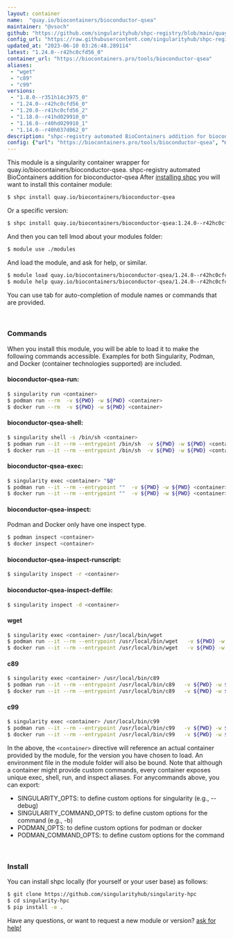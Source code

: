 ```yaml
---
layout: container
name:  "quay.io/biocontainers/bioconductor-qsea"
maintainer: "@vsoch"
github: "https://github.com/singularityhub/shpc-registry/blob/main/quay.io/biocontainers/bioconductor-qsea/container.yaml"
config_url: "https://raw.githubusercontent.com/singularityhub/shpc-registry/main/quay.io/biocontainers/bioconductor-qsea/container.yaml"
updated_at: "2023-06-10 03:26:48.289114"
latest: "1.24.0--r42hc0cfd56_0"
container_url: "https://biocontainers.pro/tools/bioconductor-qsea"
aliases:
 - "wget"
 - "c89"
 - "c99"
versions:
 - "1.8.0--r351h14c3975_0"
 - "1.24.0--r42hc0cfd56_0"
 - "1.20.0--r41hc0cfd56_2"
 - "1.18.0--r41hd029910_0"
 - "1.16.0--r40hd029910_1"
 - "1.14.0--r40h037d062_0"
description: "shpc-registry automated BioContainers addition for bioconductor-qsea"
config: {"url": "https://biocontainers.pro/tools/bioconductor-qsea", "maintainer": "@vsoch", "description": "shpc-registry automated BioContainers addition for bioconductor-qsea", "latest": {"1.24.0--r42hc0cfd56_0": "sha256:961b63ed3f231471f2e701d1c6f755ca14354af6f5138aab2b126725e07082dc"}, "tags": {"1.8.0--r351h14c3975_0": "sha256:c9493b747813e21437230afcb3dbe6547b4a975c2476bea28aad6c400c8bd34d", "1.24.0--r42hc0cfd56_0": "sha256:961b63ed3f231471f2e701d1c6f755ca14354af6f5138aab2b126725e07082dc", "1.20.0--r41hc0cfd56_2": "sha256:fac5be1dda60196b46a8bffece43a53134fd83213da41d7f95eac5bcff33ded8", "1.18.0--r41hd029910_0": "sha256:c160a8ffcd5127f29883ccc7b4be002007783fa4b000b6ef45926ea5c398412f", "1.16.0--r40hd029910_1": "sha256:d4071a697dfca8dcbc5dd792508a4cbb6a633dbbdadbc64fefa29978f33392a6", "1.14.0--r40h037d062_0": "sha256:f363b76896013873b0d757a81db1aa2caf8e8463efdc2968d955e0e715bc015f"}, "docker": "quay.io/biocontainers/bioconductor-qsea", "aliases": {"wget": "/usr/local/bin/wget", "c89": "/usr/local/bin/c89", "c99": "/usr/local/bin/c99"}}
---
```


This module is a singularity container wrapper for quay.io/biocontainers/bioconductor-qsea.
shpc-registry automated BioContainers addition for bioconductor-qsea
After [installing shpc](#install) you will want to install this container module:


```bash
$ shpc install quay.io/biocontainers/bioconductor-qsea
```

Or a specific version:

```bash
$ shpc install quay.io/biocontainers/bioconductor-qsea:1.24.0--r42hc0cfd56_0
```

And then you can tell lmod about your modules folder:

```bash
$ module use ./modules
```

And load the module, and ask for help, or similar.

```bash
$ module load quay.io/biocontainers/bioconductor-qsea/1.24.0--r42hc0cfd56_0
$ module help quay.io/biocontainers/bioconductor-qsea/1.24.0--r42hc0cfd56_0
```

You can use tab for auto-completion of module names or commands that are provided.

<br>

### Commands

When you install this module, you will be able to load it to make the following commands accessible.
Examples for both Singularity, Podman, and Docker (container technologies supported) are included.

#### bioconductor-qsea-run:

```bash
$ singularity run <container>
$ podman run --rm  -v ${PWD} -w ${PWD} <container>
$ docker run --rm  -v ${PWD} -w ${PWD} <container>
```

#### bioconductor-qsea-shell:

```bash
$ singularity shell -s /bin/sh <container>
$ podman run --it --rm --entrypoint /bin/sh  -v ${PWD} -w ${PWD} <container>
$ docker run --it --rm --entrypoint /bin/sh  -v ${PWD} -w ${PWD} <container>
```

#### bioconductor-qsea-exec:

```bash
$ singularity exec <container> "$@"
$ podman run --it --rm --entrypoint ""  -v ${PWD} -w ${PWD} <container> "$@"
$ docker run --it --rm --entrypoint ""  -v ${PWD} -w ${PWD} <container> "$@"
```

#### bioconductor-qsea-inspect:

Podman and Docker only have one inspect type.

```bash
$ podman inspect <container>
$ docker inspect <container>
```

#### bioconductor-qsea-inspect-runscript:

```bash
$ singularity inspect -r <container>
```

#### bioconductor-qsea-inspect-deffile:

```bash
$ singularity inspect -d <container>
```


#### wget

```bash
$ singularity exec <container> /usr/local/bin/wget
$ podman run --it --rm --entrypoint /usr/local/bin/wget   -v ${PWD} -w ${PWD} <container> -c " $@"
$ docker run --it --rm --entrypoint /usr/local/bin/wget   -v ${PWD} -w ${PWD} <container> -c " $@"
```


#### c89

```bash
$ singularity exec <container> /usr/local/bin/c89
$ podman run --it --rm --entrypoint /usr/local/bin/c89   -v ${PWD} -w ${PWD} <container> -c " $@"
$ docker run --it --rm --entrypoint /usr/local/bin/c89   -v ${PWD} -w ${PWD} <container> -c " $@"
```


#### c99

```bash
$ singularity exec <container> /usr/local/bin/c99
$ podman run --it --rm --entrypoint /usr/local/bin/c99   -v ${PWD} -w ${PWD} <container> -c " $@"
$ docker run --it --rm --entrypoint /usr/local/bin/c99   -v ${PWD} -w ${PWD} <container> -c " $@"
```



In the above, the `<container>` directive will reference an actual container provided
by the module, for the version you have chosen to load. An environment file in the
module folder will also be bound. Note that although a container
might provide custom commands, every container exposes unique exec, shell, run, and
inspect aliases. For anycommands above, you can export:

 - SINGULARITY_OPTS: to define custom options for singularity (e.g., --debug)
 - SINGULARITY_COMMAND_OPTS: to define custom options for the command (e.g., -b)
 - PODMAN_OPTS: to define custom options for podman or docker
 - PODMAN_COMMAND_OPTS: to define custom options for the command

<br>

### Install

You can install shpc locally (for yourself or your user base) as follows:

```bash
$ git clone https://github.com/singularityhub/singularity-hpc
$ cd singularity-hpc
$ pip install -e .
```

Have any questions, or want to request a new module or version? [ask for help!](https://github.com/singularityhub/singularity-hpc/issues)